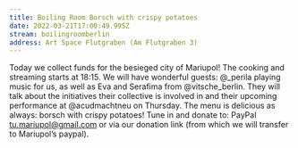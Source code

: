 ```yaml
---
title: Boiling Room Borsch with crispy potatoes
date: 2022-03-21T17:00:49.995Z
stream: boilingroomberlin
address: Art Space Flutgraben (Am Flutgraben 3)
---
```

Today we collect funds for the besieged city of Mariupol! The cooking and streaming starts at 18:15. We will have wonderful guests: @_perila playing music for us, as well as Eva and Serafima from @vitsche_berlin. They will talk about the initiatives their collective is involved in and their upcoming performance at @acudmachtneu on Thursday. The menu is delicious as always: borsch with crispy potatoes! Tune in and donate to: PayPal tu.mariupol@gmail.com or via our donation link (from which we will transfer to Mariupol’s paypal).